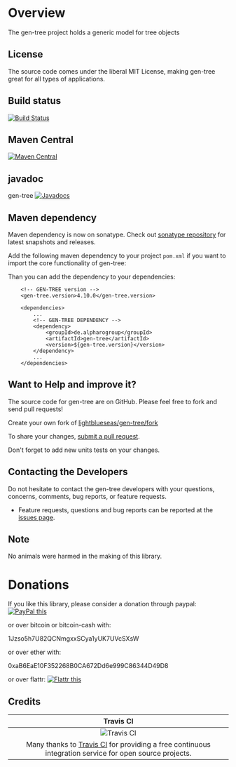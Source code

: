 # Overview

The gen-tree project holds a generic model for tree objects

## License

The source code comes under the liberal MIT License, making gen-tree great for all types of applications.

## Build status
[![Build Status](https://travis-ci.org/lightblueseas/gen-tree.svg?branch=master)](https://travis-ci.org/lightblueseas/gen-tree)

## Maven Central

[![Maven Central](https://maven-badges.herokuapp.com/maven-central/de.alpharogroup/gen-tree/badge.svg)](https://maven-badges.herokuapp.com/maven-central/de.alpharogroup/gen-tree)

## javadoc

gen-tree [![Javadocs](http://www.javadoc.io/badge/de.alpharogroup/gen-tree.svg)](http://www.javadoc.io/doc/de.alpharogroup/gen-tree)

## Maven dependency

Maven dependency is now on sonatype.
Check out [sonatype repository](https://oss.sonatype.org/index.html#nexus-search;gav~de.alpharogroup~gen-tree~~~) for latest snapshots and releases.

Add the following maven dependency to your project `pom.xml` if you want to import the core functionality of gen-tree:

Than you can add the dependency to your dependencies:

		<!-- GEN-TREE version -->
		<gen-tree.version>4.10.0</gen-tree.version>

		<dependencies>
			...
            <!-- GEN-TREE DEPENDENCY -->
			<dependency>
				<groupId>de.alpharogroup</groupId>
				<artifactId>gen-tree</artifactId>
				<version>${gen-tree.version}</version>
			</dependency>
			...
		</dependencies>


## Want to Help and improve it? ###

The source code for gen-tree are on GitHub. Please feel free to fork and send pull requests!

Create your own fork of [lightblueseas/gen-tree/fork](https://github.com/lightblueseas/gen-tree/fork)

To share your changes, [submit a pull request](https://github.com/lightblueseas/gen-tree/pull/new/develop).

Don't forget to add new units tests on your changes.

## Contacting the Developers

Do not hesitate to contact the gen-tree developers with your questions, concerns, comments, bug reports, or feature requests.
- Feature requests, questions and bug reports can be reported at the [issues page](https://github.com/lightblueseas/gen-tree/issues).

## Note

No animals were harmed in the making of this library.

# Donations

If you like this library, please consider a donation through paypal: <a href="https://www.paypal.com/cgi-bin/webscr?cmd=_s-xclick&hosted_button_id=B37J9DZF6G9ZC" target="_blank">
<img src="https://www.paypalobjects.com/en_US/GB/i/btn/btn_donateCC_LG.gif" alt="PayPal this" title="PayPal – The safer, easier way to pay online!" border="0" />
</a>

or over bitcoin or bitcoin-cash with:

1Jzso5h7U82QCNmgxxSCya1yUK7UVcSXsW

or over ether with:

0xaB6EaE10F352268B0CA672Dd6e999C86344D49D8

or over flattr: 
<a href="https://flattr.com/submit/auto?fid=r7vp62&url=https%3A%2F%2Fgithub.com%2Flightblueseas%2Fgen-tree" target="_blank">
<img src="http://api.flattr.com/button/flattr-badge-large.png" alt="Flattr this" title="Flattr this" border="0" />
</a>

## Credits

|Travis CI|
|:-:|
|![Travis CI](https://travis-ci.com/images/logos/TravisCI-Full-Color.png)|
|Many thanks to [Travis CI](https://travis-ci.org) for providing a free continuous integration service for open source projects.|




